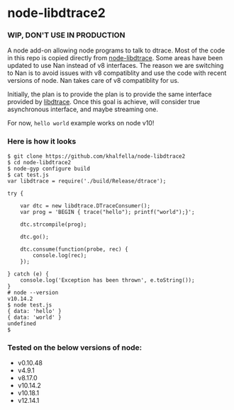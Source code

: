 # node-libdtrace2

### WIP, DON'T USE IN PRODUCTION

A node add-on allowing node programs to talk to dtrace. Most of the code in this repo is copied directly from [node-libdtrace](https://github.com/bcantrill/node-libdtrace). Some areas have been updated to use Nan instead of v8 interfaces. The reason we are switching to Nan is to avoid issues with v8 compatiblity and use the code with recent versions of node. Nan takes care of v8 compatiblity for us.

Initially, the plan is to provide the plan is to provide the same interface provided by [libdtrace](https://www.npmjs.com/package/libdtrace). Once this goal is achieve, will consider true asynchronous interface, and maybe streaming one.

For now, `hello world` example works on node v10!




### Here is how it looks

```
$ git clone https://github.com/khalfella/node-libdtrace2
$ cd node-libdtrace2
$ node-gyp configure build
$ cat test.js
var libdtrace = require('./build/Release/dtrace');

try {

	var dtc = new libdtrace.DTraceConsumer();
	var prog = 'BEGIN { trace("hello"); printf("world");}';

	dtc.strcompile(prog);

	dtc.go();

	dtc.consume(function(probe, rec) {
		console.log(rec);
	});

} catch (e) {
	console.log('Exception has been thrown', e.toString());
}
# node --version
v10.14.2
$ node test.js
{ data: 'hello' }
{ data: 'world' }
undefined
$
```

### Tested on the below versions of node:
- v0.10.48
- v4.9.1
- v8.17.0
- v10.14.2
- v10.18.1
- v12.14.1
